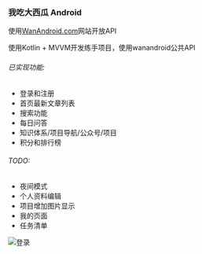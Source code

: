
### 我吃大西瓜 Android

使用[WanAndroid.com](https://www.wanandroid.com/)网站开放API

使用Kotlin + MVVM开发练手项目，使用wanandroid公共API

###### 已实现功能:

- 登录和注册
- 首页最新文章列表
- 搜索功能
- 每日问答
- 知识体系/项目导航/公众号/项目
- 积分和排行榜

###### TODO:
- 夜间模式
- 个人资料编辑
- 项目增加图片显示
- 我的页面
- 任务清单


![登录](https://gitee.com/yuaihen/wcdxg/raw/master/pic/preview.png)


